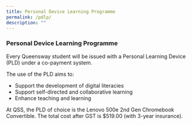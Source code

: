 ```yaml
---
title: Personal Device Learning Programme
permalink: /pdlp/
description: ""
---
```

### Personal Device Learning Programme
Every Queensway student will be issued with a Personal Learning Device (PLD) under a co-payment system.

The use of the PLD aims to:

* Support the development of digital literacies
* Support self-directed and collaborative learning
* Enhance teaching and learning

At QSS, the PLD of choice is the Lenovo 500e 2nd Gen Chromebook Convertible. The total cost after GST is $519.00 (with 3-year insurance). 